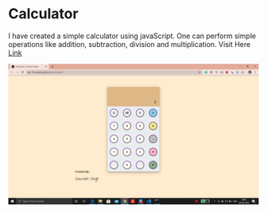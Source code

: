 # Calculator

I have created a simple calculator using javaScript.
One can perform simple operations like addition, subtraction, division and multiplication.
Visit Here [Link](https://97saurabh.github.io/Calculator/)


![GitHub Logo](image.png)
